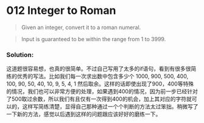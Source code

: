 # 012 Integer to Roman

>Given an integer, convert it to a roman numeral.

>Input is guaranteed to be within the range from 1 to 3999.

### Solution:

这道题很容易想，也真的很简单。不过自己写用了太多的if语句，看到有很多很简练的优秀的写法。比如我们每一次求出数中包含多少个 1000, 900, 500, 400, 100, 90, 50, 40, 10, 9, 5, 4, 1 然后取余。这样的话即使出现了900，400等特殊的情况，我们也可以非常方便的处理，如果遇到400的情况，因为前一步已经针对了500取过余数，所以我们有且仅有一次得到400的机会，加上其对应的字符就可以的，这样写简练清楚，显得自己那种通过一个个判断的方法太过笨拙。稍微写了一下新的方法，感觉以后遇到这样的问题跟应该好好的磨练一下。
